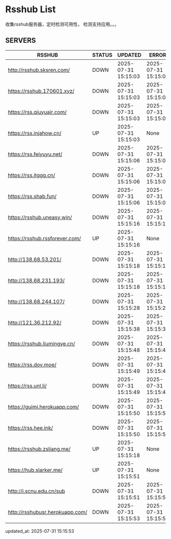 # Rsshub List

收集rsshub服务器，定时检测可用性， 检测支持应用。。。


## SERVERS

|  RSSHUB   | STATUS  | UPDATED  | ERROR  | TWITTER |  
|  ----  | ----  | ----  | ----  | ---- |  
| http://rsshub.sksren.com/ | DOWN | 2025-07-31 15:15:03 | 2025-07-31 15:15:03 |  
| https://rsshub.170601.xyz/ | DOWN | 2025-07-31 15:15:03 | 2025-07-31 15:15:03 |  
| https://rss.qiuyuair.com/ | DOWN | 2025-07-31 15:15:03 | 2025-07-31 15:15:03 |  
| https://rss.injahow.cn/ | UP | 2025-07-31 15:15:03 | None ||  
| https://rss.feiyuyu.net/ | DOWN | 2025-07-31 15:15:06 | 2025-07-31 15:15:06 |  
| https://rss.itggg.cn/ | DOWN | 2025-07-31 15:15:06 | 2025-07-31 15:15:06 |  
| https://rss.shab.fun/ | DOWN | 2025-07-31 15:15:06 | 2025-07-31 15:15:06 |  
| https://rsshub.uneasy.win/ | DOWN | 2025-07-31 15:15:16 | 2025-07-31 15:15:16 |  
| https://rsshub.rssforever.com/ | UP | 2025-07-31 15:15:16 | None ||  
| http://138.68.53.201/ | DOWN | 2025-07-31 15:15:18 | 2025-07-31 15:15:18 |  
| http://138.68.231.193/ | DOWN | 2025-07-31 15:15:18 | 2025-07-31 15:15:18 |  
| http://138.68.244.107/ | DOWN | 2025-07-31 15:15:28 | 2025-07-31 15:15:28 |  
| http://121.36.212.92/ | DOWN | 2025-07-31 15:15:38 | 2025-07-31 15:15:38 |  
| https://rsshub.liumingye.cn/ | DOWN | 2025-07-31 15:15:48 | 2025-07-31 15:15:48 |  
| https://rss.dov.moe/ | DOWN | 2025-07-31 15:15:49 | 2025-07-31 15:15:49 |  
| https://rss.unl.li/ | DOWN | 2025-07-31 15:15:49 | 2025-07-31 15:15:49 |  
| https://guimi.herokuapp.com/ | DOWN | 2025-07-31 15:15:50 | 2025-07-31 15:15:50 |  
| https://rss.hee.ink/ | DOWN | 2025-07-31 15:15:50 | 2025-07-31 15:15:50 |  
| https://rsshub.zsliang.me/ | UP | 2025-07-31 15:15:18 | None |OK|  
| https://hub.slarker.me/ | UP | 2025-07-31 15:15:51 | None ||  
| http://i.scnu.edu.cn/sub | DOWN | 2025-07-31 15:15:51 | 2025-07-31 15:15:51 |  
| http://rsshubusr.herokuapp.com/ | DOWN | 2025-07-31 15:15:53 | 2025-07-31 15:15:53 |  
  

updated_at: 2025-07-31 15:15:53  

